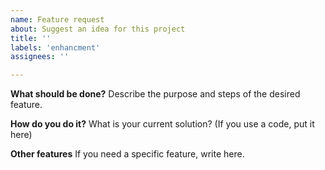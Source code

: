 ```yaml
---
name: Feature request
about: Suggest an idea for this project
title: ''
labels: 'enhancment'
assignees: ''

---
```


**What should be done?**
Describe the purpose and steps of the desired feature.

**How do you do it?**
What is your current solution? (If you use a code, put it here)

**Other features**
If you need a specific feature, write here.
